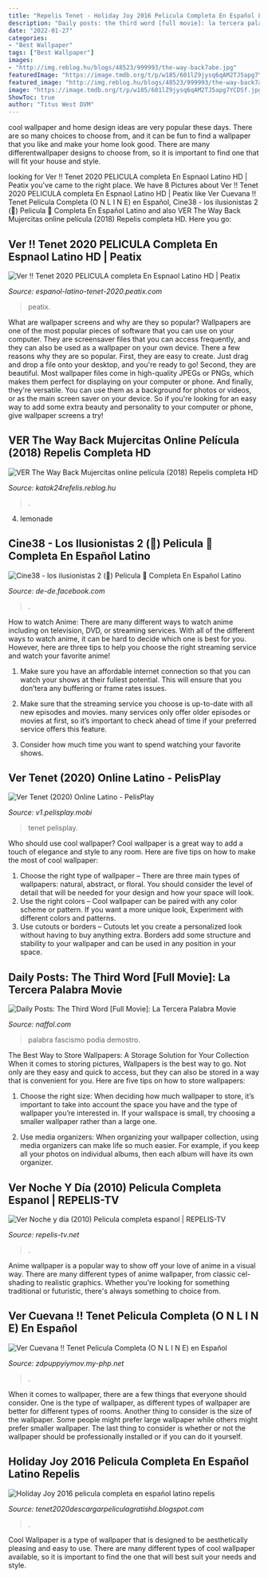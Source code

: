 ```yaml
---
title: "Repelis Tenet - Holiday Joy 2016 Pelicula Completa En Español Latino Repelis"
description: "Daily posts: the third word [full movie]: la tercera palabra movie"
date: "2022-01-27"
categories:
- "Best Wallpaper"
tags: ["Best Wallpaper"]
images:
- "http://img.reblog.hu/blogs/48523/999993/the-way-back7abe.jpg"
featuredImage: "https://image.tmdb.org/t/p/w185/601lZ9jysq6qAM2TJ5apg7YCDSf.jpg"
featured_image: "http://img.reblog.hu/blogs/48523/999993/the-way-back7abe.jpg"
image: "https://image.tmdb.org/t/p/w185/601lZ9jysq6qAM2TJ5apg7YCDSf.jpg"
ShowToc: true
author: "Titus West DVM"
---
```



cool wallpaper and home design ideas are very popular these days. There are so many choices to choose from, and it can be fun to find a wallpaper that you like and make your home look good. There are many differentwallpaper designs to choose from, so it is important to find one that will fit your house and style.

	

		
looking for Ver !! Tenet 2020 PELICULA completa En Espnaol Latino HD | Peatix you've came to the right place. We have 8 Pictures about Ver !! Tenet 2020 PELICULA completa En Espnaol Latino HD | Peatix like Ver Cuevana !! Tenet Pelicula Completa (O N L I N E) en Español, Cine38 - los ilusionistas 2 (🔴) Pelicula 🎥 Completa En Español Latino and also VER The Way Back Mujercitas online película (2018) Repelis completa HD. Here you go:
		
    
## Ver !! Tenet 2020 PELICULA Completa En Espnaol Latino HD | Peatix

<img loading=lazy src="https://s3-ap-northeast-1.amazonaws.com/peatix-files/pod/7503971/cover-MV5BMDY5OWI0MjAtMDE3Zi00ZjNlLWFmZDktZWU5NWFkYmFkMGMwXkEyXkFqcGdeQXVyNjU1NzU3MzE_._V1_.jpg" onerror="this.onerror=null;this.src='https://tse2.mm.bing.net/th?id=OIP.q3skTRv2db4iqwgAMwmQ4AHaE8&amp;pid=15.1';" alt="Ver !! Tenet 2020 PELICULA completa En Espnaol Latino HD | Peatix">

_Source: espanol-latino-tenet-2020.peatix.com_

>peatix. 

	

What are wallpaper screens and why are they so popular?
Wallpapers are one of the most popular pieces of software that you can use on your computer. They are screensaver files that you can access frequently, and they can also be used as a wallpaper on your own device. There a few reasons why they are so popular. First, they are easy to create. Just drag and drop a file onto your desktop, and you're ready to go! Second, they are beautiful. Most wallpaper files come in high-quality JPEGs or PNGs, which makes them perfect for displaying on your computer or phone. And finally, they're versatile. You can use them as a background for photos or videos, or as the main screen saver on your device. So if you're looking for an easy way to add some extra beauty and personality to your computer or phone, give wallpaper screens a try!

    
## VER The Way Back Mujercitas Online Película (2018) Repelis Completa HD

<img loading=lazy src="http://img.reblog.hu/blogs/48523/999993/the-way-back7abe.jpg" onerror="this.onerror=null;this.src='https://tse4.mm.bing.net/th?id=OIP.LGnZKr2MwT1OCJKLHLRrzgHaLH&amp;pid=15.1';" alt="VER The Way Back Mujercitas online película (2018) Repelis completa HD">

_Source: katok24refelis.reblog.hu_

>. 

	

4. lemonade 

    
## Cine38 - Los Ilusionistas 2 (🔴) Pelicula 🎥 Completa En Español Latino

<img loading=lazy src="https://lookaside.fbsbx.com/lookaside/crawler/media/?media_id=186540999518793&amp;get_thumbnail=1" onerror="this.onerror=null;this.src='https://tse2.mm.bing.net/th?id=OIP.v7ogzfYFCU3HbaUlyL6LtAHaEK&amp;pid=15.1';" alt="Cine38 - los ilusionistas 2 (🔴) Pelicula 🎥 Completa En Español Latino">

_Source: de-de.facebook.com_

>. 

	

How to watch Anime: There are many different ways to watch anime including on television, DVD, or streaming services.
With all of the different ways to watch anime, it can be hard to decide which one is best for you. However, here are three tips to help you choose the right streaming service and watch your favorite anime!
1. Make sure you have an affordable internet connection so that you can watch your shows at their fullest potential. This will ensure that you don’tera any buffering or frame rates issues.

2. Make sure that the streaming service you choose is up-to-date with all new episodes and movies. many services only offer older episodes or movies at first, so it’s important to check ahead of time if your preferred service offers this feature.

3. Consider how much time you want to spend watching your favorite shows.

    
## Ver Tenet (2020) Online Latino - PelisPlay

<img loading=lazy src="https://v1.pelisplay.mobi/cdn/poze/tenet-2020.jpg&amp;h=520&amp;w=350" onerror="this.onerror=null;this.src='https://tse3.mm.bing.net/th?id=OIP.Ozw9XfgU-W8T53s9Ufm2sQAAAA&amp;pid=15.1';" alt="Ver Tenet (2020) Online Latino - PelisPlay">

_Source: v1.pelisplay.mobi_

>tenet pelisplay. 

	

Who should use cool wallpaper?
Cool wallpaper is a great way to add a touch of elegance and style to any room. Here are five tips on how to make the most of cool wallpaper: 
1) Choose the right type of wallpaper – There are three main types of wallpapers: natural, abstract, or floral. You should consider the level of detail that will be needed for your design and how your space will look. 
2) Use the right colors – Cool wallpaper can be paired with any color scheme or pattern. If you want a more unique look, Experiment with different colors and patterns. 
3) Use cutouts or borders – Cutouts let you create a personalized look without having to buy anything extra. Borders add some structure and stability to your wallpaper and can be used in any position in your space.

    
## Daily Posts: The Third Word [Full Movie]: La Tercera Palabra Movie

<img loading=lazy src="https://aws.revistavanityfair.es/prod/designs/v1/assets/1800x1350/8188.jpg" onerror="this.onerror=null;this.src='https://tse2.mm.bing.net/th?id=OIP.tDmhQ6bI-objGP4jDnMAFQHaFj&amp;pid=15.1';" alt="Daily Posts: The Third Word [Full Movie]: La Tercera Palabra Movie">

_Source: naffol.com_

>palabra fascismo podia demostro. 

	

The Best Way to Store Wallpapers: A Storage Solution for Your Collection
When it comes to storing pictures, Wallpapers is the best way to go. Not only are they easy and quick to access, but they can also be stored in a way that is convenient for you. Here are five tips on how to store wallpapers:
1) Choose the right size: When deciding how much wallpaper to store, it’s important to take into account the space you have and the type of wallpaper you’re interested in. If your wallspace is small, try choosing a smaller wallpaper rather than a large one.

2) Use media organizers: When organizing your wallpaper collection, using media organizers can make life so much easier. For example, if you keep all your photos on individual albums, then each album will have its own organizer.

    
## Ver Noche Y Día (2010) Pelicula Completa Espanol | REPELIS-TV

<img loading=lazy src="https://image.tmdb.org/t/p/w185/601lZ9jysq6qAM2TJ5apg7YCDSf.jpg" onerror="this.onerror=null;this.src='https://tse3.mm.bing.net/th?id=OIP.R603yCAb9bBPy8QxVOF1fAAAAA&amp;pid=15.1';" alt="Ver Noche y día (2010) Pelicula completa espanol | REPELIS-TV">

_Source: repelis-tv.net_

>. 

	

Anime wallpaper is a popular way to show off your love of anime in a visual way. There are many different types of anime wallpaper, from classic cel-shading to realistic graphics. Whether you're looking for something traditional or futuristic, there's always something to choice from.

    
## Ver Cuevana !! Tenet Pelicula Completa (O N L I N E) En Español

<img loading=lazy src="http://2.gravatar.com/avatar/215f5438d2c0fade72d1b5a69dacc1d5?s=50&amp;d=mm&amp;r=g" onerror="this.onerror=null;this.src='https://tse4.mm.bing.net/th?id=OIP.5ZfwjfnX5-fH3IGppQf6EwAyAy&amp;pid=15.1';" alt="Ver Cuevana !! Tenet Pelicula Completa (O N L I N E) en Español">

_Source: zdpuppyiymov.my-php.net_

>. 

	

When it comes to wallpaper, there are a few things that everyone should consider. One is the type of wallpaper, as different types of wallpaper are better for different types of rooms. Another thing to consider is the size of the wallpaper. Some people might prefer large wallpaper while others might prefer smaller wallpaper. The last thing to consider is whether or not the wallpaper should be professionally installed or if you can do it yourself.

    
## Holiday Joy 2016 Pelicula Completa En Español Latino Repelis

<img loading=lazy src="https://lh6.googleusercontent.com/proxy/vFE4dDkmqYbkNBpnTF1Rbt5srq8cwQNzP2k1G4fp8bN2h5YKA5pChXE3w6QhKquxOfyOTSuGaWhiiZDybTzJwtnTScmd2p_0GAt90hE9s6iLvA=w1200-h630-p-k-no-nu" onerror="this.onerror=null;this.src='https://tse4.mm.bing.net/th?id=OIP.oEvvv4D3iIB0Orv2AFduigAAAA&amp;pid=15.1';" alt="Holiday Joy 2016 pelicula completa en español latino repelis">

_Source: tenet2020descargarpeliculagratishd.blogspot.com_

>. 

	

Cool Wallpaper is a type of wallpaper that is designed to be aesthetically pleasing and easy to use. There are many different types of cool wallpaper available, so it is important to find the one that will best suit your needs and style.

